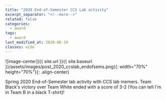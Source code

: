 ```yaml
---
title: "2020 End-of-Semester CCS Lab activity"
excerpt_separator: "<!--more-->"
related: false
categories:
  - award
tags:
  - award
last_modified_at: 2020-06-19
classes: wide
---
```

![image-center]({{ site.url }}{{ site.baseurl }}/assets/images/post_2020_ccslab_endofsems.png){: width="70%" height="70%"}{: .align-center}

Spring 2020 End-of-Semester lab activity with CCS lab memers. Team Black's victory over Team White ended with a score of 3-2 (You can tell I'm in Team B in a black T-shirt)! 
